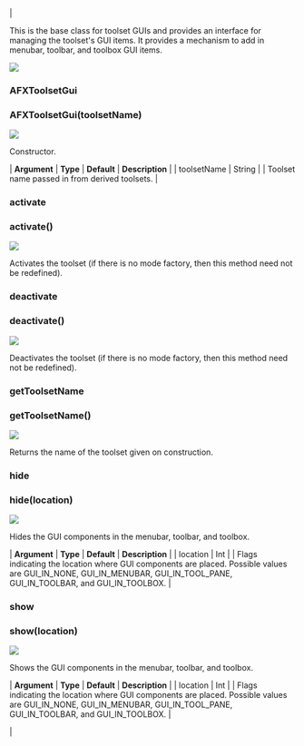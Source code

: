 | 

This is the base class for toolset GUIs and provides an interface for managing the toolset's GUI items. It provides a mechanism to add in menubar, toolbar, and toolbox GUI items.

![](../SIMACAERefImages/gui-afxtoolsetgui.png)

### AFXToolsetGui

###   

### AFXToolsetGui(toolsetName)  
![](../IconsReference/butix_top_wline.png)

Constructor.

| **Argument** | **Type** | **Default** | **Description** |
| toolsetName | String |   | Toolset name passed in from derived toolsets. |

### activate

###   

### activate()  
![](../IconsReference/butix_top_wline.png)

Activates the toolset (if there is no mode factory, then this method need not be redefined).

### deactivate

###   

### deactivate()  
![](../IconsReference/butix_top_wline.png)

Deactivates the toolset (if there is no mode factory, then this method need not be redefined).

### getToolsetName

###   

### getToolsetName()  
![](../IconsReference/butix_top_wline.png)

Returns the name of the toolset given on construction.

### hide

###   

### hide(location)  
![](../IconsReference/butix_top_wline.png)

Hides the GUI components in the menubar, toolbar, and toolbox.

| **Argument** | **Type** | **Default** | **Description** |
| location | Int |   | Flags indicating the location where GUI components are placed. Possible values are GUI\_IN\_NONE, GUI\_IN\_MENUBAR, GUI\_IN\_TOOL\_PANE, GUI\_IN\_TOOLBAR, and GUI\_IN_TOOLBOX. |

### show

###   

### show(location)  
![](../IconsReference/butix_top_wline.png)

Shows the GUI components in the menubar, toolbar, and toolbox.

| **Argument** | **Type** | **Default** | **Description** |
| location | Int |   | Flags indicating the location where GUI components are placed. Possible values are GUI\_IN\_NONE, GUI\_IN\_MENUBAR, GUI\_IN\_TOOL\_PANE, GUI\_IN\_TOOLBAR, and GUI\_IN_TOOLBOX. |



 |